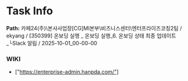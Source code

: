 # Task Info

**Path:** 카페24(주)\본사사업장\[CG]MI본부\비즈니스센터\엔터프라이즈코칭2팀 / ekyang / [350399] 온보딩 실행 _ 온보딩 실행_6. 온보딩 상태 최종 업데이트_└Slack 알림 / 2025-10-01_00-00-00

### WIKI
- ["https://enterprise-admin.hanpda.com/"]

